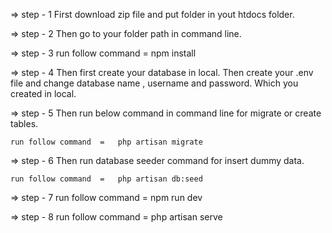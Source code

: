 
=> step - 1
    First download zip file and put folder in yout htdocs folder.


=> step - 2
    Then go to your folder path in command line.


=> step - 3
    run follow command  =   npm install


=> step - 4
    Then first create your database in local.
    Then create your .env file and change database name , username and password. Which you created in local.


=> step - 5
    Then run below command in command line for migrate or create tables.

    run follow command  =   php artisan migrate


=> step - 6
    Then run database seeder command for insert dummy data.

    run follow command  =   php artisan db:seed


=> step - 7
    run follow command  =   npm run dev


=> step - 8
    run follow command  =   php artisan serve
